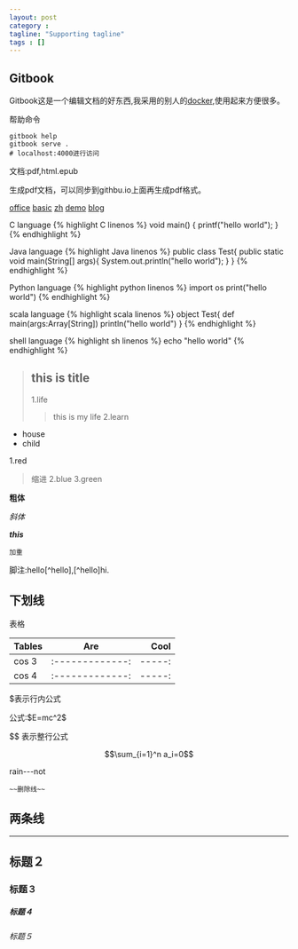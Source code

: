 ```yaml
---
layout: post
category :
tagline: "Supporting tagline"
tags : []
---
```

Gitbook
---
<!--more-->

Gitbook这是一个编辑文档的好东西,我采用的别人的[docker](https://hub.docker.com/r/fellah/gitbook/),使用起来方便很多。

帮助命令
```
gitbook help
gitbook serve .
# localhost:4000进行访问
```

文档:pdf,html.epub

生成pdf文档，可以同步到githbu.io上面再生成pdf格式。

[office](https://github.com/GitbookIO/gitbook)
[basic](http://www.chengweiyang.cn/gitbook/basic-usage/README.html)
[zh](http://caibaojian.com/gitbook/)
[demo](https://github.com/wwq0327/gitbook-zh)
[blog](http://colobu.com/2014/10/09/gitbook-quickstart/)


C language
{% highlight C linenos %}
void main()
{
	printf("hello world");
}
{% endhighlight %}


Java language
{% highlight Java linenos %}
public class Test{
	public static void main(String[] args){
		System.out.println("hello world");
	}
}
{% endhighlight %}


Python language
{% highlight python linenos %}
import os
print("hello world")
{% endhighlight %}



scala language
{% highlight scala linenos %}
object Test{
	def main(args:Array[String])
		println("hello world")
}
{% endhighlight %}


shell language
{% highlight sh linenos %}
echo "hello world"
{% endhighlight %}

> ## this is title
> 1.life
>
> > this is my life
> 2.learn


 + house
 + child


1.red

> 缩进
2.blue
3.green


**粗体**


_斜体_


***this***

`加重`

脚注:hello[^hello],[^hello]hi.

下划线
---

表格

| Tables        | Are           | Cool  |
| ------------- |:-------------:| -----:|
| cos 3		    |:-------------:| -----:|
| cos 4		    |:-------------:| -----:|

$表示行内公式

<p>公式:$E=mc^2$</p>


$$ 表示整行公式

$$\sum_{i=1}^n a_i=0$$

rain---not

`~~删除线~~`

两条线
------
------


## 标题２

### 标题３

##### 标题４

###### 标题５

